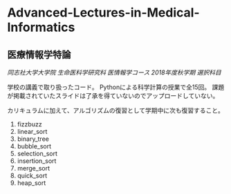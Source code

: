 # Advanced-Lectures-in-Medical-Informatics
## 医療情報学特論
*同志社大学大学院 生命医科学研究科 医情報学コース 2018年度秋学期 選択科目*

学校の講義で取り扱ったコード。
Pythonによる科学計算の授業で全15回。
課題が掲載されていたスライドは了承を得ていないのでアップロードしていない。

カリキュラムに加えて、アルゴリズムの復習として学期中に次も復習すること。
1. fizzbuzz
2. linear_sort
3. binary_tree
4. bubble_sort
5. selection_sort
6. insertion_sort
7. merge_sort
8. quick_sort
9. heap_sort
